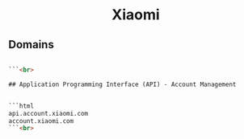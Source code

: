 


<h1 align="center">Xiaomi</h1>  


## Domains


```html

```<br>

## Application Programming Interface (API) - Account Management


```html
api.account.xiaomi.com
account.xiaomi.com
```<br>

